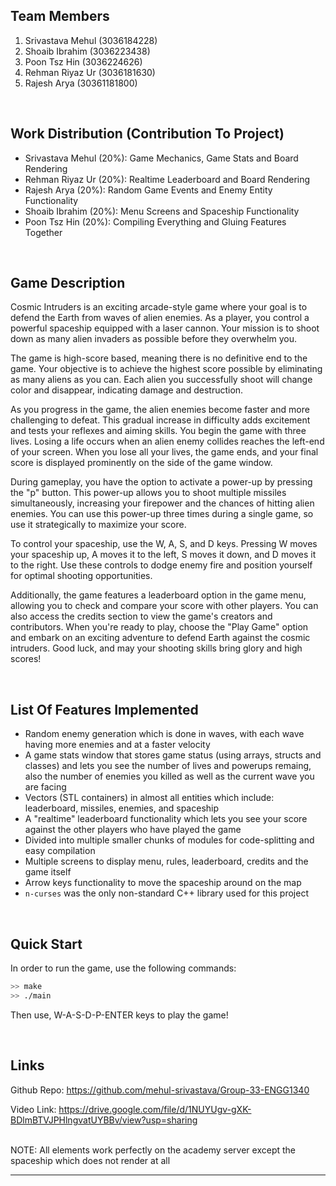 ## Team Members
1.	Srivastava Mehul (3036184228)
2.	Shoaib Ibrahim (3036223438)
3.	Poon Tsz Hin (3036224626)
4.	Rehman Riyaz Ur (3036181630)
5.	Rajesh Arya (30361181800)

<br />

## Work Distribution (Contribution To Project)
- Srivastava Mehul (20%): Game Mechanics, Game Stats and Board Rendering
- Rehman Riyaz Ur (20%): Realtime Leaderboard and Board Rendering
- Rajesh Arya (20%): Random Game Events and Enemy Entity Functionality
- Shoaib Ibrahim (20%): Menu Screens and Spaceship Functionality
- Poon Tsz Hin (20%): Compiling Everything and Gluing Features Together

<br />

## Game Description

Cosmic Intruders is an exciting arcade-style game where your goal is to defend the Earth from waves of alien enemies. As a player, you control a powerful spaceship equipped with a laser cannon. Your mission is to shoot down as many alien invaders as possible before they overwhelm you.

The game is high-score based, meaning there is no definitive end to the game. Your objective is to achieve the highest score possible by eliminating as many aliens as you can. Each alien you successfully shoot will change color and disappear, indicating damage and destruction.

As you progress in the game, the alien enemies become faster and more challenging to defeat. This gradual increase in difficulty adds excitement and tests your reflexes and aiming skills.
You begin the game with three lives. Losing a life occurs when an alien enemy collides reaches the left-end of your screen. When you lose all your lives, the game ends, and your final score is displayed prominently on the side of the game window.

During gameplay, you have the option to activate a power-up by pressing the "p" button. This power-up allows you to shoot multiple missiles simultaneously, increasing your firepower and the chances of hitting alien enemies. You can use this power-up three times during a single game, so use it strategically to maximize your score.

To control your spaceship, use the W, A, S, and D keys. Pressing W moves your spaceship up, A moves it to the left, S moves it down, and D moves it to the right. Use these controls to dodge enemy fire and position yourself for optimal shooting opportunities.

Additionally, the game features a leaderboard option in the game menu, allowing you to check and compare your score with other players. You can also access the credits section to view the game's creators and contributors.
When you're ready to play, choose the "Play Game" option and embark on an exciting adventure to defend Earth against the cosmic intruders. Good luck, and may your shooting skills bring glory and high scores!

<br />

## List Of Features Implemented
- Random enemy generation which is done in waves, with each wave having more enemies and at a faster velocity
- A game stats window that stores game status (using arrays, structs and classes) and lets you see the number of lives and powerups remaing, also the number of enemies you killed as well as the current wave you are facing
- Vectors (STL containers) in almost all entities which include: leaderboard, missiles, enemies, and spaceship
- A "realtime" leaderboard functionality which lets you see your score against the other players who have played the game
- Divided into multiple smaller chunks of modules for code-splitting and easy compilation
- Multiple screens to display menu, rules, leaderboard, credits and the game itself
- Arrow keys functionality to move the spaceship around on the map
- `n-curses` was the only non-standard C++ library used for this project

<br />

## Quick Start
In order to run the game, use the following commands:
```bash
>> make
>> ./main
```

Then use, W-A-S-D-P-ENTER keys to play the game!

<br />

## Links
Github Repo: https://github.com/mehul-srivastava/Group-33-ENGG1340

Video Link: https://drive.google.com/file/d/1NUYUgv-gXK-BDlmBTVJPHlngvatUYBBv/view?usp=sharing




<br />
NOTE: All elements work perfectly on the academy server except the spaceship which does not render at all
<hr>
